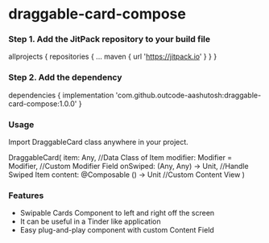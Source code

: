 # draggable-card-compose

### Step 1. Add the JitPack repository to your build file

allprojects {
		repositories {
			...
			maven { url 'https://jitpack.io' }
		}
	}
	
	
### Step 2. Add the dependency

dependencies {
	        implementation 'com.github.outcode-aashutosh:draggable-card-compose:1.0.0'
}


### Usage

Import DraggableCard class anywhere in your project.

DraggableCard(
    item: Any, //Data Class of Item
    modifier: Modifier = Modifier, //Custom Modifier Field
    onSwiped: (Any, Any) -> Unit, //Handle Swiped Item
    content: @Composable () -> Unit //Custom Content View
)

### Features

- Swipable Cards Component to left and right off the screen
- It can be useful in a Tinder like application
- Easy plug-and-play component with custom Content Field


